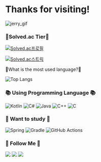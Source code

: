 <h1>Thanks for visiting!</h1>

![jerry_gif](https://github.com/SalkCoding/SalkCoding/assets/27879670/e8c27b40-f268-4c41-bac1-4a38f999a34b)

<h3>
<g-emoji class="g-emoji" alias="medal_sports" fallback-src="https://github.githubassets.com/images/icons/emoji/unicode/1f3c5.png">🏅</g-emoji>Solved.ac Tier🏅
</h3>
    
[![Solved.ac프로필](http://mazassumnida.wtf/api/v2/generate_badge?boj=salk1104)](https://solved.ac/salk1104)
    
[![Solved.ac스트릭](http://mazandi.herokuapp.com/api?handle=salk1104&theme=warm)](https://solved.ac/salk1104)

🤔What is the most used language?🤔

![Top Langs](https://github-readme-stats-unexpired.vercel.app/api/top-langs/?username=SalkCoding&layout=compact&theme=tokyonight) 

<div align="left">
    <h3>📚 Using Programming Language 📚</h3>
<p>

![Kotlin](https://img.shields.io/badge/kotlin-%237F52FF.svg?style=for-the-badge&logo=kotlin&logoColor=white) ![C#](https://img.shields.io/badge/c%23-%23239120.svg?style=for-the-badge&logo=c-sharp&logoColor=white) ![Java](https://img.shields.io/badge/java-%23ED8B00.svg?style=for-the-badge&logo=java&logoColor=white) ![C++](https://img.shields.io/badge/c++-%2300599C.svg?style=for-the-badge&logo=c%2B%2B&logoColor=white) ![C](https://img.shields.io/badge/C-%2300599C.svg?style=for-the-badge&logo=C&logoColor=white) 
</p>

<h3>📖 Want to study 📖</h3>

![Spring](https://img.shields.io/badge/spring-%236DB33F.svg?style=for-the-badge&logo=spring&logoColor=white) ![Gradle](https://img.shields.io/badge/gradle-%2302303A.svg?style=for-the-badge&logo=gradle&logoColor=white) ![GitHub Actions](https://img.shields.io/badge/github%20actions-%232671E5.svg?style=for-the-badge&logo=githubactions&logoColor=white)


<h3>🌈 Follow Me 🌈</h3>
<p>
    <a href="https://hits.seeyoufarm.com"><img src="https://hits.seeyoufarm.com/api/count/incr/badge.svg?url=https%3A%2F%2Fgithub.com%2Fhyeinisfree&count_bg=%2341B883&title_bg=%23CDC2C2&icon=github.svg&icon_color=%23E7E7E7&title=hits&edge_flat=false"/></a>
    <a href="https://salkcoding.github.io"><img src="https://img.shields.io/badge/Website-808080"></a>
    <a href="mailto:josangbeom1104@gmail.com"><img src="https://img.shields.io/badge/Gmail-d14836?style=flat-square&logo=Gmail&logoColor=white&link=josangbeom1104@gmail.com"/></a>
</p>
</div>
